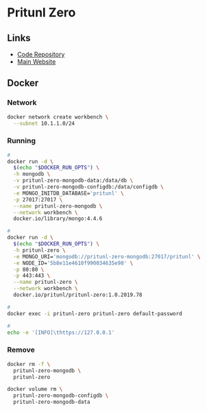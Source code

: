 # Pritunl Zero

## Links

- [Code Repository](https://github.com/pritunl/pritunl-zero)
- [Main Website](https://zero.pritunl.com)

## Docker

### Network

```sh
docker network create workbench \
  --subnet 10.1.1.0/24
```

### Running

```sh
#
docker run -d \
  $(echo "$DOCKER_RUN_OPTS") \
  -h mongodb \
  -v pritunl-zero-mongodb-data:/data/db \
  -v pritunl-zero-mongodb-configdb:/data/configdb \
  -e MONGO_INITDB_DATABASE='pritunl' \
  -p 27017:27017 \
  --name pritunl-zero-mongodb \
  --network workbench \
  docker.io/library/mongo:4.4.6

#
docker run -d \
  $(echo "$DOCKER_RUN_OPTS") \
  -h pritunl-zero \
  -e MONGO_URI='mongodb://pritunl-zero-mongodb:27017/pritunl' \
  -e NODE_ID='5b8e11e4610f990034635e98' \
  -p 80:80 \
  -p 443:443 \
  --name pritunl-zero \
  --network workbench \
  docker.io/pritunl/pritunl-zero:1.0.2019.78
```

```sh
#
docker exec -i pritunl-zero pritunl-zero default-password

#
echo -e '[INFO]\thttps://127.0.0.1'
```

### Remove

```sh
docker rm -f \
  pritunl-zero-mongodb \
  pritunl-zero

docker volume rm \
  pritunl-zero-mongodb-configdb \
  pritunl-zero-mongodb-data
```
